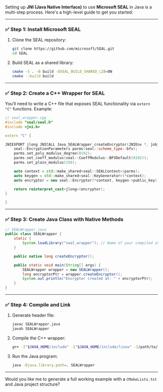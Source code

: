 Setting up **JNI (Java Native Interface)** to use **Microsoft SEAL** in Java is a multi-step process. Here's a high-level guide to get you started:

---

### ✅ Step 1: **Install Microsoft SEAL**

1. Clone the SEAL repository:
   ```bash
   git clone https://github.com/microsoft/SEAL.git
   cd SEAL
   ```

2. Build SEAL as a shared library:
   ```bash
   cmake -S . -B build -DSEAL_BUILD_SHARED_LIB=ON
   cmake --build build
   ```

---

### ✅ Step 2: **Create a C++ Wrapper for SEAL**

You’ll need to write a C++ file that exposes SEAL functionality via `extern "C"` functions. Example:

```cpp
// seal_wrapper.cpp
#include "seal/seal.h"
#include <jni.h>

extern "C" {

JNIEXPORT jlong JNICALL Java_SEALWrapper_createEncryptor(JNIEnv *, jobject) {
    seal::EncryptionParameters parms(seal::scheme_type::bfv);
    parms.set_poly_modulus_degree(8192);
    parms.set_coeff_modulus(seal::CoeffModulus::BFVDefault(8192));
    parms.set_plain_modulus(256);

    auto context = std::make_shared<seal::SEALContext>(parms);
    auto keygen = std::make_shared<seal::KeyGenerator>(*context);
    auto encryptor = new seal::Encryptor(*context, keygen->public_key());

    return reinterpret_cast<jlong>(encryptor);
}

}
```

---

### ✅ Step 3: **Create Java Class with Native Methods**

```java
// SEALWrapper.java
public class SEALWrapper {
    static {
        System.loadLibrary("seal_wrapper"); // Name of your compiled shared library
    }

    public native long createEncryptor();

    public static void main(String[] args) {
        SEALWrapper wrapper = new SEALWrapper();
        long encryptorPtr = wrapper.createEncryptor();
        System.out.println("Encryptor created at: " + encryptorPtr);
    }
}
```

---

### ✅ Step 4: **Compile and Link**

1. Generate header file:
   ```bash
   javac SEALWrapper.java
   javah SEALWrapper
   ```

2. Compile the C++ wrapper:
   ```bash
   g++ -I"$JAVA_HOME/include" -I"$JAVA_HOME/include/linux" -I/path/to/SEAL -fPIC -shared -o libseal_wrapper.so seal_wrapper.cpp -lseal
   ```

3. Run the Java program:
   ```bash
   java -Djava.library.path=. SEALWrapper
   ```

---

Would you like me to generate a full working example with a `CMakeLists.txt` and Java project structure?